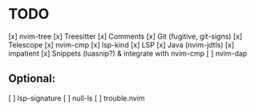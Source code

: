 # TODO

[x] nvim-tree
[x] Treesitter
[x] Comments
[x] Git (fugitive, git-signs)
[x] Telescope
[x] nvim-cmp
[x] lsp-kind
[x] LSP
[x] Java (nvim-jdtls)
[x] impatient
[x] Snippets (luasnip?) & integrate with nvim-cmp
[ ] nvim-dap

## Optional:
[ ] lsp-signature
[ ] null-ls
[ ] trouble.nvim
